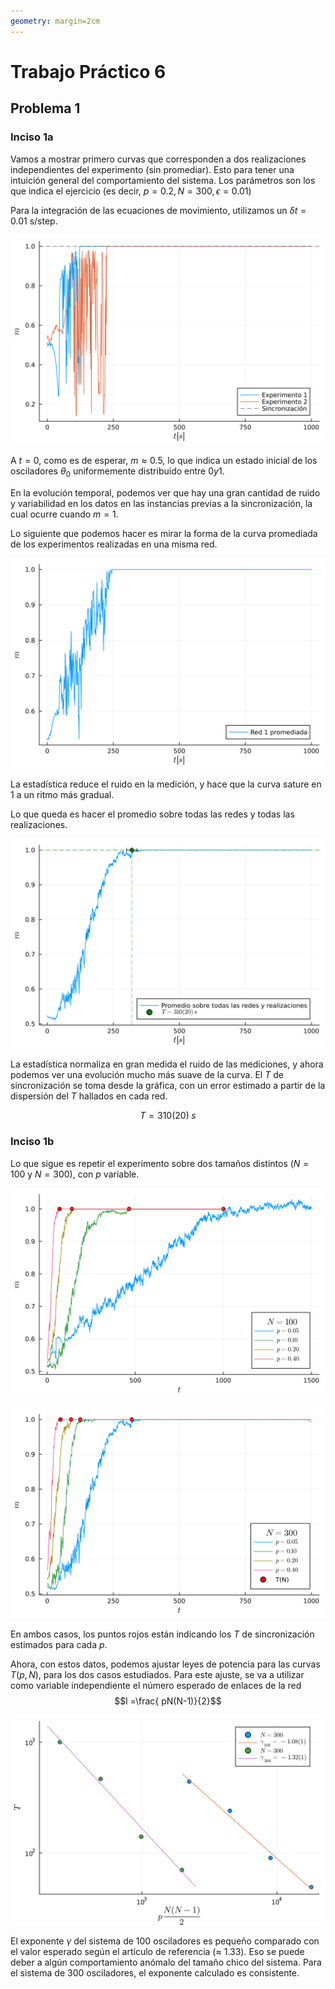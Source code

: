 ```yaml
---
geometry: margin=2cm
---
```


# Trabajo Práctico 6
## Problema 1

### Inciso 1a
Vamos a mostrar primero curvas que corresponden a dos realizaciones independientes del experimento (sin promediar). Esto para tener una intuición general del comportamiento del sistema. Los parámetros son los que indica el ejercicio (es decir, $p = 0.2, N = 300, \epsilon = 0.01$)

Para la integración de las ecuaciones de movimiento, utilizamos un $\delta t = 0.01$ s/step.

![Evolución temporal de dos experimentos independientes de sincronización de osciladores.](1a/mt_twoexp.png)

A $t=0$, como es de esperar, $m\approx 0.5$, lo que indica un estado inicial de los osciladores $\theta_0$ uniformemente distribuido entre $0 y 1$.

En la evolución temporal, podemos ver que hay una gran cantidad de ruido y variabilidad en los datos en las instancias previas a la sincronización, la cual ocurre cuando $m=1$. 

Lo siguiente que podemos hacer es mirar la forma de la curva promediada de los experimentos realizadas en una misma red. 

![Evolución temporal de 10 experimentos promediados sobre una misma red aleatoria.](1a/mt_1red_mean.png)

La estadística reduce el ruido en la medición, y hace que la curva sature en $1$ a un ritmo más gradual.

Lo que queda es hacer el promedio sobre todas las redes y todas las realizaciones.

![Evolución temporal de 100 experimentos promediados, de diez realizaciones sobre 10 redes aleatorias.](1a/mt_total.png)

La estadística normaliza en gran medida el ruido de las mediciones, y ahora podemos ver una evolución mucho más suave de la curva. El $T$ de sincronización se toma desde la gráfica, con un error estimado a partir de la dispersión del $T$ hallados en cada red. 

$$T = 310(20)\;s$$


### Inciso 1b

Lo que sigue es repetir el experimento sobre dos tamaños distintos ($N=100$ y $N=300$), con $p$ variable. 

![Evolución promediada sobre distintos valores de $p$ para un sistema de 100 osciladores.](1b/N100_4curves.png)


![Evolución promediada sobre distintos valores de $p$ para un sistema de 300 osciladores.](1b/N300_4curves.png)

En ambos casos, los puntos rojos están indicando los $T$ de sincronización estimados para cada $p$.

Ahora, con estos datos, podemos ajustar leyes de potencia para las curvas $T(p,N)$, para los dos casos estudiados. Para este ajuste, se va a utilizar como variable independiente el número esperado de enlaces de la red $$l =\frac{ pN(N-1)}{2}$$

![Ajuste para obtener el exponente de ley de escalamiento del tiempo de sincronización $T$ en función de $l$, para los sistemas de $100$ y $300$ osciladores.](1b/twofits.png)

El exponente $\gamma$ del sistema de 100 osciladores es pequeño comparado con el valor esperado según el artículo de referencia ($\approx$ 1.33). Eso se puede deber a algún comportamiento anómalo del tamaño chico del sistema. Para el sistema de 300 osciladores, el exponente calculado es consistente.